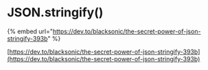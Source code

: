 # JSON.stringify\(\)

{% embed url="https://dev.to/blacksonic/the-secret-power-of-json-stringify-393b" %}

[https://dev.to/blacksonic/the-secret-power-of-json-stringify-393b](https://dev.to/blacksonic/the-secret-power-of-json-stringify-393b)

